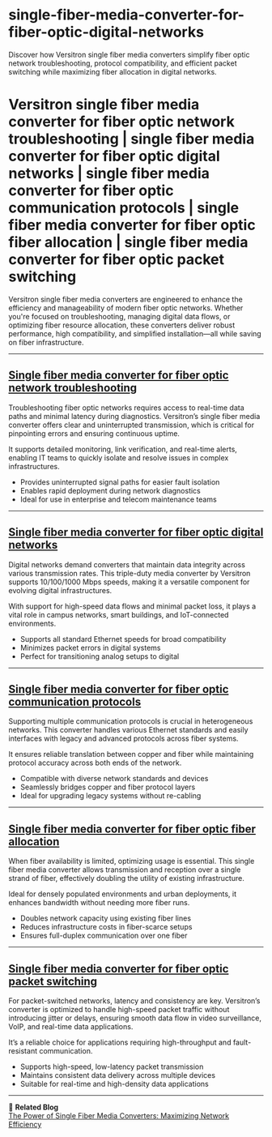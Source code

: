# single-fiber-media-converter-for-fiber-optic-digital-networks
Discover how Versitron single fiber media converters simplify fiber optic network troubleshooting, protocol compatibility, and efficient packet switching while maximizing fiber allocation in digital networks.

# Versitron single fiber media converter for fiber optic network troubleshooting | single fiber media converter for fiber optic digital networks | single fiber media converter for fiber optic communication protocols | single fiber media converter for fiber optic fiber allocation | single fiber media converter for fiber optic packet switching

Versitron single fiber media converters are engineered to enhance the efficiency and manageability of modern fiber optic networks. Whether you're focused on troubleshooting, managing digital data flows, or optimizing fiber resource allocation, these converters deliver robust performance, high compatibility, and simplified installation—all while saving on fiber infrastructure.

---

## [Single fiber media converter for fiber optic network troubleshooting](https://www.versitron.com/products/m7274sb-100base-tx-to-100base-fx-media-converter)

Troubleshooting fiber optic networks requires access to real-time data paths and minimal latency during diagnostics. Versitron’s single fiber media converter offers clear and uninterrupted transmission, which is critical for pinpointing errors and ensuring continuous uptime.

It supports detailed monitoring, link verification, and real-time alerts, enabling IT teams to quickly isolate and resolve issues in complex infrastructures.

- Provides uninterrupted signal paths for easier fault isolation  
- Enables rapid deployment during network diagnostics  
- Ideal for use in enterprise and telecom maintenance teams  

---

## [Single fiber media converter for fiber optic digital networks](https://www.versitron.com/products/10-100-1000base-t-to-1000base-sx-lx-triple-duty-gigabit-media-converter-with-sfp-gbic-technology)

Digital networks demand converters that maintain data integrity across various transmission rates. This triple-duty media converter by Versitron supports 10/100/1000 Mbps speeds, making it a versatile component for evolving digital infrastructures.

With support for high-speed data flows and minimal packet loss, it plays a vital role in campus networks, smart buildings, and IoT-connected environments.

- Supports all standard Ethernet speeds for broad compatibility  
- Minimizes packet errors in digital systems  
- Perfect for transitioning analog setups to digital  

---

## [Single fiber media converter for fiber optic communication protocols](https://www.versitron.com/products/m7260pa2-101001000baset-to-1000basex-tripleduty-gigabit-ethernet)

Supporting multiple communication protocols is crucial in heterogeneous networks. This converter handles various Ethernet standards and easily interfaces with legacy and advanced protocols across fiber systems.

It ensures reliable translation between copper and fiber while maintaining protocol accuracy across both ends of the network.

- Compatible with diverse network standards and devices  
- Seamlessly bridges copper and fiber protocol layers  
- Ideal for upgrading legacy systems without re-cabling  

---

## [Single fiber media converter for fiber optic fiber allocation](https://www.versitron.com/products/m7275s-2sfaa-10100tx100fx-single-fiber-media-converter)

When fiber availability is limited, optimizing usage is essential. This single fiber media converter allows transmission and reception over a single strand of fiber, effectively doubling the utility of existing infrastructure.

Ideal for densely populated environments and urban deployments, it enhances bandwidth without needing more fiber runs.

- Doubles network capacity using existing fiber lines  
- Reduces infrastructure costs in fiber-scarce setups  
- Ensures full-duplex communication over one fiber  

---

## [Single fiber media converter for fiber optic packet switching](https://www.versitron.com/products/m7275s-2sfba-10100tx100fx-single-fiber-media-converter-2)

For packet-switched networks, latency and consistency are key. Versitron’s converter is optimized to handle high-speed packet traffic without introducing jitter or delays, ensuring smooth data flow in video surveillance, VoIP, and real-time data applications.

It’s a reliable choice for applications requiring high-throughput and fault-resistant communication.

- Supports high-speed, low-latency packet transmission  
- Maintains consistent data delivery across multiple devices  
- Suitable for real-time and high-density data applications  

---

📘 **Related Blog**  
[The Power of Single Fiber Media Converters: Maximizing Network Efficiency](https://www.versitron.com/blogs/post/the-power-of-single-fiber-media-converters-maximizing-network-efficiency)
